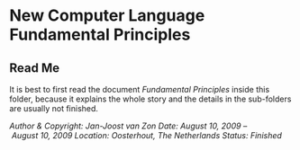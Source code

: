 ﻿New Computer Language Fundamental Principles
===========================================

## **Read Me**
It is best to first read the document *Fundamental Principles* inside this folder, because it explains the whole story and the details in the sub-folders are usually not finished.


*Author & Copyright: Jan-Joost van Zon        Date: August 10, 2009 – August 10, 2009        Location: Oosterhout, The Netherlands        Status: Finished*

